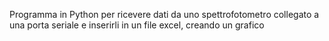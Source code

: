 Programma in Python per ricevere dati da uno spettrofotometro collegato a una porta seriale e inserirli in un file excel, creando un grafico
